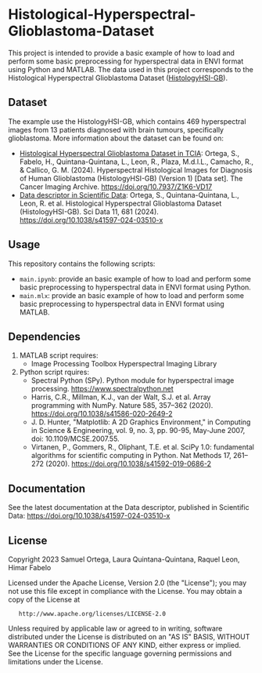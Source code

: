 # Histological-Hyperspectral-Glioblastoma-Dataset
This project is intended to provide a basic example of how to load and perform some basic preprocessing for hyperspectral data in ENVI format using Python and MATLAB. The data used in this project corresponds to the Histological Hyperspectral Glioblastoma Dataset ([HistologyHSI-GB](https://doi.org/10.1038/s41597-024-03510-x)).

## Dataset 

The example use the HistologyHSI-GB, which contains 469 hyperspectral images from 13 patients diagnosed with brain tumours, specifically glioblastoma. More information about the dataset can be found on:

- [Histological Hyperspectral Glioblastoma Dataset in TCIA](https://doi.org/10.7937/Z1K6-VD17): Ortega, S., Fabelo, H., Quintana-Quintana, L., Leon, R., Plaza, M.d.l.L., Camacho, R., & Callico, G. M. (2024). Hyperspectral Histological Images for Diagnosis of Human Glioblastoma (HistologyHSI-GB) (Version 1) [Data set]. The Cancer Imaging Archive. https://doi.org/10.7937/Z1K6-VD17
- [Data descriptor in Scientific Data](https://doi.org/10.1038/s41597-024-03510-x): Ortega, S., Quintana-Quintana, L., Leon, R. et al. Histological Hyperspectral Glioblastoma Dataset (HistologyHSI-GB). Sci Data 11, 681 (2024). https://doi.org/10.1038/s41597-024-03510-x

## Usage

This repository contains the following scripts:
* `main.ipynb`: provide an basic example of how to load and perform some basic preprocessing to hyperspectral data in ENVI format using Python.
* `main.mlx`: provide an basic example of how to load and perform some basic preprocessing to hyperspectral data in ENVI format using MATLAB.

## Dependencies

1. MATLAB script requires:
   - Image Processing Toolbox Hyperspectral Imaging Library
2. Python script rquires:
   - Spectral Python (SPy). Python module for hyperspectral image processing. https://www.spectralpython.net
   - Harris, C.R., Millman, K.J., van der Walt, S.J. et al. Array programming with NumPy. Nature 585, 357–362 (2020). https://doi.org/10.1038/s41586-020-2649-2
   - J. D. Hunter, "Matplotlib: A 2D Graphics Environment," in Computing in Science & Engineering, vol. 9, no. 3, pp. 90-95, May-June 2007, doi: 10.1109/MCSE.2007.55.
   - Virtanen, P., Gommers, R., Oliphant, T.E. et al. SciPy 1.0: fundamental algorithms for scientific computing in Python. Nat Methods 17, 261–272 (2020). https://doi.org/10.1038/s41592-019-0686-2

## Documentation

See the latest documentation at the Data descriptor, published in Scientific Data: https://doi.org/10.1038/s41597-024-03510-x

## License

Copyright 2023 Samuel Ortega, Laura Quintana-Quintana, Raquel Leon, Himar Fabelo

   Licensed under the Apache License, Version 2.0 (the "License");
   you may not use this file except in compliance with the License.
   You may obtain a copy of the License at

       http://www.apache.org/licenses/LICENSE-2.0

   Unless required by applicable law or agreed to in writing, software
   distributed under the License is distributed on an "AS IS" BASIS,
   WITHOUT WARRANTIES OR CONDITIONS OF ANY KIND, either express or implied.
   See the License for the specific language governing permissions and
   limitations under the License.
